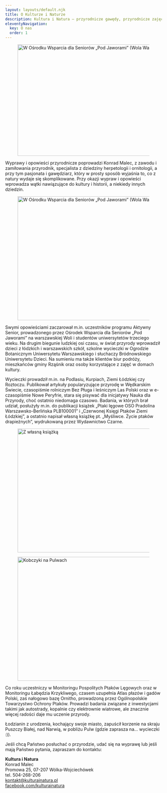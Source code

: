 ```yaml
---
layout: layouts/default.njk
title: O Kulturze i Naturze
description: Kultura i Natura – przyrodnicze gawędy, przyrodnicze zajęcia dla dzieci i dorosłych, badania przyrodnicze, Kurpie Białe.
eleventyNavigation:
  key: O nas
  order: 1
---
```

<figure class="max-w-lg lg:float-right lg:ml-12 px-6 sm:px-0 mt-3">
<img src="/img/wyklad.jpg" alt="W Ośrodku Wsparcia dla Seniorów „Pod Jaworami” (Wola Warszawa)" class="bg-yellow-100 p-2 sm:p-3 shadow-lg rotate-r" loading="lazy" width="530" height="358">
</figure>

Wyprawy i opowieści przyrodnicze poprowadzi Konrad Malec, z zawodu i zamiłowania przyrodnik, specjalista z dziedziny herpetologii i ornitologii, a przy tym pasjonata i gawędziarz, który w prosty sposób wyjaśnia to, co z natury wydaje się skomplikowane. Przy okazji wypraw i opowieści wprowadza wątki nawiązujące do kultury i historii, a niekiedy innych dziedzin.

<figure class="max-w-lg lg:float-left lg:mr-12 px-6 sm:px-0">
<img src="/img/lagiewniki.jpg" alt="W Ośrodku Wsparcia dla Seniorów „Pod Jaworami” (Wola Warszawa)" class="bg-yellow-100 p-2 sm:p-3 shadow-lg rotate-l" loading="lazy" width="530" height="398">
</figure>

Swymi opowieściami zaczarował m.in. uczestników programu Aktywny Senior, prowadzonego przez Ośrodek Wsparcia dla Seniorów „Pod Jaworami” na warszawskiej Woli i studentów uniwersytetów trzeciego wieku. Na drugim biegunie ludzkiej osi czasu, w świat przyrody wprowadził dzieci z łódzkich i warszawskich szkół, szkolne wycieczki w Ogrodzie Botanicznym Uniwersytetu Warszawskiego i słuchaczy Bródnowskiego Uniwersytetu Dzieci. Na sumieniu ma także klientów biur podróży, mieszkańców gminy Rząśnik oraz osoby korzystające z zajęć w domach kultury.

Wycieczki prowadził m.in. na Podlasiu, Kurpiach, Ziemi Łódzkiej czy Roztoczu. Publikował artykuły popularyzujące przyrodę w Wędkarskim Świecie, czasopiśmie rolniczym Bez Pługa i leśniczym Las Polski oraz w e-czasopiśmie Nowe Peryfrie, stara się pisywać dla inicjatywy Nauka dla Przyrody, choć ostatnio niedomaga czasowo. Badania, w których brał udział, posłużyły m.in. do publikacji książek „Ptaki lęgowe OSO Pradolina Warszawsko-Berlińska PLB100001” i „Czerwonej Księgi Ptaków Ziemi Łódzkiej”, a ostatnio napisał własną książkę pt. „Myśliwce. Życie ptaków drapieżnych”, wydrukowaną przez Wydawnictwo Czarne.

<figure class="max-w-lg lg:max-w-3xl px-6 sm:px-0 lg:mb-24">
<img src="/img/autografy.jpg" alt="Z własną książką" class="bg-yellow-100 p-2 sm:p-3 shadow-lg rotate-l" loading="lazy" width="530" height="398">
</figure>

<figure class="max-w-lg lg:float-right lg:ml-12 px-6 sm:px-0 mt-3">
<img src="/img/kobczyki.jpg" alt="Kobczyki na Pulwach" class="bg-yellow-100 p-2 sm:p-3 shadow-lg rotate-r" loading="lazy" width="530" height="398">
</figure>

Co roku uczestniczy w Monitoringu Pospolitych Ptaków Lęgowych oraz w Monitoringu Łabędzia Krzykliwego, czasem uzupełnia Atlas płazów i gadów Polski, zaś nałogowo bazę Ornitho, prowadzoną przez Ogólnopolskie Towarzystwo Ochrony Ptaków. Prowadzi badania związane z inwestycjami takimi jak autostrady, kopalnie czy elektrownie wiatrowe, ale znacznie więcej radości daje mu uczenie przyrody.

Łodzianin z urodzenia, kochający swoje miasto, zapuścił korzenie na skraju Puszczy Białej, nad Narwią, w pobliżu Pulw (gdzie zaprasza na… wycieczki :)).

Jeśli chcą Państwo posłuchać o przyrodzie, udać się na wyprawę lub jeśli mają Państwo pytania, zapraszam do kontaktu:

**Kultura i Natura**  
Konrad Malec  
Promowa 25, 07-207 Wólka-Wojciechówek  
tel. 504-268-206  
<a href='mailto&#58;&#107;&#37;6F&#37;6E&#116;ak%74&#64;kul&#116;u%7&#50;a%69&#110;&#97;%7&#52;u%&#55;2a%&#50;Ep&#108;'>ko&#110;t&#97;&#107;t&#64;ku&#108;t&#117;&#114;ai&#110;atura&#46;&#112;l</a>   
[facebook.com/kulturainatura](https://www.facebook.com/kulturainatura/)